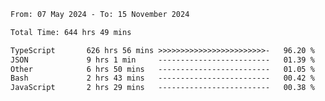 
<!--START_SECTION:waka-->

```txt
From: 07 May 2024 - To: 15 November 2024

Total Time: 644 hrs 49 mins

TypeScript       626 hrs 56 mins >>>>>>>>>>>>>>>>>>>>>>>>-   96.20 %
JSON             9 hrs 1 min     -------------------------   01.39 %
Other            6 hrs 50 mins   -------------------------   01.05 %
Bash             2 hrs 43 mins   -------------------------   00.42 %
JavaScript       2 hrs 29 mins   -------------------------   00.38 %
```

<!--END_SECTION:waka-->

<!--

### Hi there 👋
**Iam-cesar/Iam-cesar** is a ✨ _special_ ✨ repository because its `README.md` (this file) appears on your GitHub profile.

Here are some ideas to get you started:

- 🔭 I’m currently working on ...
- 🌱 I’m currently learning ...
- 👯 I’m looking to collaborate on ...
- 🤔 I’m looking for help with ...
- 💬 Ask me about ...
- 📫 How to reach me: ...
- 😄 Pronouns: ...
- ⚡ Fun fact: ...
-->
